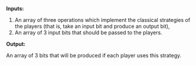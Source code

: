 **Inputs:**

1. An array of three operations which implement the classical strategies of the players (that is, take an input bit and produce an output bit),
2. An array of 3 input bits that should be passed to the players.

**Output:**

An array of 3 bits that will be produced if each player uses this strategy.

